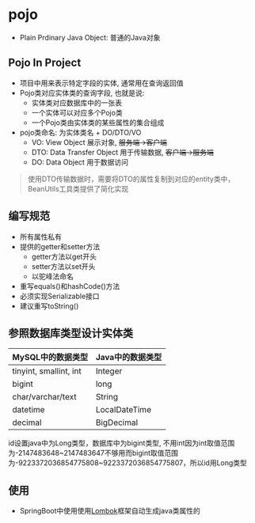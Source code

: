# pojo

- Plain Prdinary Java Object: 普通的Java对象

## Pojo In Project

- 项目中用来表示特定字段的实体, 通常用在查询返回值
- Pojo类对应实体类的查询字段, 也就是说: 
  - 实体类对应数据库中的一张表
  - 一个实体可以对应多个Pojo类
  - 一个Pojo类由实体类的某些属性的集合组成
- pojo类命名: 为实体类名 + DO/DTO/VO
  - VO: View Object 展示对象, ~~服务端$\rightarrow$客户端~~
  - DTO: Data Transfer Object 用于传输数据, ~~客户端$\rightarrow$服务端~~
  - DO: Data Object 用于数据访问

> 使用DTO传输数据时，需要将DTO的属性复制到对应的entity类中，BeanUtils工具类提供了简化实现

## 编写规范

- 所有属性私有
- 提供的getter和setter方法
  - getter方法以get开头
  - setter方法以set开头
  - 以驼峰法命名
- 重写equals()和hashCode()方法
- 必须实现Serializable接口
- 建议重写toString()

## 参照数据库类型设计实体类

|MySQL中的数据类型|Java中的数据类型|
|--|--|
|tinyint, smallint, int|Integer|
|bigint|long|
|char/varchar/text|String|
|datetime|LocalDateTime|
|decimal|BigDecimal|


id设置java中为Long类型，数据库中为bigint类型, 不用int因为int取值范围为-2147483648~2147483647不够用而bigint取值范围为-9223372036854775808~9223372036854775807，所以id用Long类型

## 使用

- SpringBoot中使用使用[Lombok](Lombok.md)框架自动生成java类属性的

